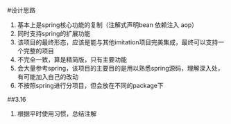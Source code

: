#设计思路
1. 基本上是spring核心功能的复制（注解式声明bean  依赖注入  aop）  
2. 同时支持spring的扩展功能  
3. 该项目的最终形态，应该是能与其他imitation项目完美集成，最终可以支持一个完整的项目  
4. 不完全一致，算是精简版，只有主要功能  
5. 会大量参考spring，该项目的主要目的是用以熟悉spring源码，理解深入处，有可能加入自己的改动
6. 不按照spring进行分项目，但会放在不同的package下

##3.16
1. 根据平时使用习惯，总结注解